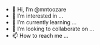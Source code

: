 - 👋 Hi, I’m @mntoozare
- 👀 I’m interested in ...
- 🌱 I’m currently learning ...
- 💞️ I’m looking to collaborate on ...
- 📫 How to reach me ...

<!---
mntoozare/mntoozare is a ✨ special ✨ repository because its `README.md` (this file) appears on your GitHub profile.
You can click the Preview link to take a look at your changes.
--->
